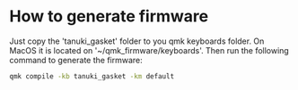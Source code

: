 # How to generate firmware

Just copy the 'tanuki_gasket' folder to you qmk keyboards folder. On MacOS it is located on '~/qmk_firmware/keyboards'. Then run the following command to generate the firmware:

```bash
qmk compile -kb tanuki_gasket -km default
```
